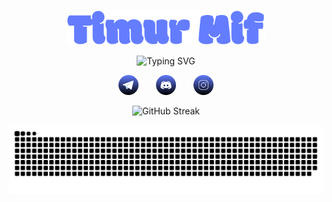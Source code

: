 <p align="center">
  <a href="https://github.com/trmif">
    <img src="https://raw.githubusercontent.com/trmif/trmif/1c0efdafb34bfeb6e159ed814a2c8d621d9ab596/trmif.svg" alt="Timur Mif" /></a>
</p>
<p align="center">
    <img src="https://readme-typing-svg.demolab.com?font=PT+Sans+Bold&size=20&center=true&pause=300&vCenter=true&multiline=false&random=true&width=435&color=647dff&lines=Saint-Petersburg;FrolovInR;Science;Developing;Moscow;ItEx;Math;Ethnogeopolitics;CS;239;HSE" alt="Typing SVG" />
</p>

<!-- Social icons section -->
<p align="center">
  <a href="https://t.me/trmif"><img width="32px" alt="telegram" title="telegram" src="https://raw.githubusercontent.com/trmif/trmif/a9ea22d388a1ba1d92028628f5624f6aa2800c7a/telegram.svg"/></a>
  &#8287;&#8287;&#8287;&#8287;&#8287;
  <a href="https://discord.gg/pTvQKaFvZP"><img width="32px" alt="discrod" title="discord"src="https://raw.githubusercontent.com/trmif/trmif/8b672db9609b8e57cba6c9baafbb17a742df3b74/discord.svg"/></a>
  &#8287;&#8287;&#8287;&#8287;&#8287;
  <a href="https://www.instagram.com/tmifur" alt="instagram" title="instagram"><img width="32px" src="https://raw.githubusercontent.com/trmif/trmif/00be95e02308f771fcba63278e2fcb21ec564e28/instagram.svg"/></a>
</p>

<p align="center" style>
  <img src="https://streak-stats.demolab.com?user=trmif&theme=discord-old-blurple&border_radius=7.7&date_format=j%20M%5B%20Y%5D&card_width=150&hide_total_contributions=true&hide_longest_streak=true" alt="GitHub Streak" />
</p>

<p align="center">
  <picture>
    <source media="(prefers-color-scheme: dark)" srcset="https://raw.githubusercontent.com/trmif/trmif/output/github-contribution-grid-snake-dark.svg" />
    <source media="(prefers-color-scheme: light)" srcset="https://raw.githubusercontent.com/trmif/trmif/output/github-contribution-grid-snake.svg" />
    <img alt="github-snake" src="https://raw.githubusercontent.com/trmif/trmif/output/github-contribution-grid-snake.svg" />
  </picture>
</p>

</p>


